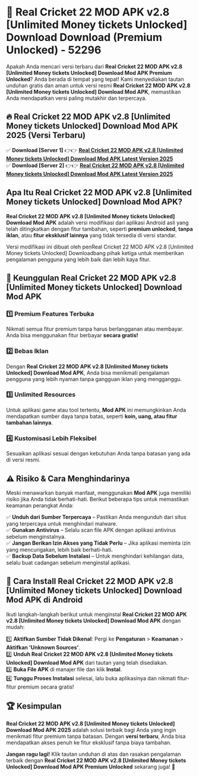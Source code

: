 # 🎯 Real Cricket 22 MOD APK v2.8 [Unlimited Money tickets Unlocked] Download  Download (Premium Unlocked) -  52296

Apakah Anda mencari versi terbaru dari **Real Cricket 22 MOD APK v2.8 [Unlimited Money tickets Unlocked] Download Mod APK Premium Unlocked**? Anda berada di tempat yang tepat! Kami menyediakan tautan unduhan gratis dan aman untuk versi resmi **Real Cricket 22 MOD APK v2.8 [Unlimited Money tickets Unlocked] Download Mod APK**, memastikan Anda mendapatkan versi paling mutakhir dan terpercaya.

## 🔥 Real Cricket 22 MOD APK v2.8 [Unlimited Money tickets Unlocked] Download Mod APK 2025 (Versi Terbaru)

✅ **Download [Server 1]** 👉👉 [**Real Cricket 22 MOD APK v2.8 [Unlimited Money tickets Unlocked] Download Mod APK Latest Version 2025**](https://momento.my/?title=Real_Cricket_22_MOD_APK_v2.8_[Unlimited_Money_tickets_Unlocked]_Download)  
✅ **Download [Server 2]** 👉👉 [**Real Cricket 22 MOD APK v2.8 [Unlimited Money tickets Unlocked] Download Mod APK Latest Version 2025**](https://momento.my/?title=Real_Cricket_22_MOD_APK_v2.8_[Unlimited_Money_tickets_Unlocked]_Download)  

## Apa Itu Real Cricket 22 MOD APK v2.8 [Unlimited Money tickets Unlocked] Download Mod APK?

**Real Cricket 22 MOD APK v2.8 [Unlimited Money tickets Unlocked] Download Mod APK** adalah versi modifikasi dari aplikasi Android asli yang telah ditingkatkan dengan fitur tambahan, seperti **premium unlocked**, **tanpa iklan**, atau **fitur eksklusif lainnya** yang tidak tersedia di versi standar.

Versi modifikasi ini dibuat oleh penReal Cricket 22 MOD APK v2.8 [Unlimited Money tickets Unlocked] Downloadbang pihak ketiga untuk memberikan pengalaman pengguna yang lebih baik dan lebih kaya fitur.

## 🎯 Keunggulan Real Cricket 22 MOD APK v2.8 [Unlimited Money tickets Unlocked] Download Mod APK

### 1️⃣ Premium Features Terbuka
Nikmati semua fitur premium tanpa harus berlangganan atau membayar. Anda bisa menggunakan fitur berbayar **secara gratis!**

### 2️⃣ Bebas Iklan
Dengan **Real Cricket 22 MOD APK v2.8 [Unlimited Money tickets Unlocked] Download Mod APK**, Anda bisa menikmati pengalaman pengguna yang lebih nyaman tanpa gangguan iklan yang mengganggu.

### 3️⃣ Unlimited Resources
Untuk aplikasi game atau tool tertentu, **Mod APK** ini memungkinkan Anda mendapatkan sumber daya tanpa batas, seperti **koin, uang, atau fitur tambahan lainnya**.

### 4️⃣ Kustomisasi Lebih Fleksibel
Sesuaikan aplikasi sesuai dengan kebutuhan Anda tanpa batasan yang ada di versi resmi.

## ⚠️ Risiko & Cara Menghindarinya

Meski menawarkan banyak manfaat, menggunakan **Mod APK** juga memiliki risiko jika Anda tidak berhati-hati. Berikut beberapa tips untuk memastikan keamanan perangkat Anda:

✅ **Unduh dari Sumber Terpercaya** – Pastikan Anda mengunduh dari situs yang terpercaya untuk menghindari malware.  
✅ **Gunakan Antivirus** – Selalu scan file APK dengan aplikasi antivirus sebelum menginstalnya.  
✅ **Jangan Berikan Izin Akses yang Tidak Perlu** – Jika aplikasi meminta izin yang mencurigakan, lebih baik berhati-hati.  
✅ **Backup Data Sebelum Instalasi** – Untuk menghindari kehilangan data, selalu buat cadangan sebelum menginstal aplikasi.

## 📌 Cara Install Real Cricket 22 MOD APK v2.8 [Unlimited Money tickets Unlocked] Download Mod APK di Android

Ikuti langkah-langkah berikut untuk menginstal **Real Cricket 22 MOD APK v2.8 [Unlimited Money tickets Unlocked] Download Mod APK** dengan mudah:

1️⃣ **Aktifkan Sumber Tidak Dikenal**: Pergi ke **Pengaturan** > **Keamanan** > **Aktifkan 'Unknown Sources'**.  
2️⃣ **Unduh Real Cricket 22 MOD APK v2.8 [Unlimited Money tickets Unlocked] Download Mod APK** dari tautan yang telah disediakan.  
3️⃣ **Buka File APK** di manajer file dan klik **Instal**.  
4️⃣ **Tunggu Proses Instalasi** selesai, lalu buka aplikasinya dan nikmati fitur-fitur premium secara gratis!

## 🏆 Kesimpulan

**Real Cricket 22 MOD APK v2.8 [Unlimited Money tickets Unlocked] Download Mod APK 2025** adalah solusi terbaik bagi Anda yang ingin menikmati fitur premium tanpa batasan. Dengan **versi terbaru**, Anda bisa mendapatkan akses penuh ke fitur eksklusif tanpa biaya tambahan.

**Jangan ragu lagi!** Klik tautan unduhan di atas dan rasakan pengalaman terbaik dengan **Real Cricket 22 MOD APK v2.8 [Unlimited Money tickets Unlocked] Download Mod APK Premium Unlocked** sekarang juga! 🚀
